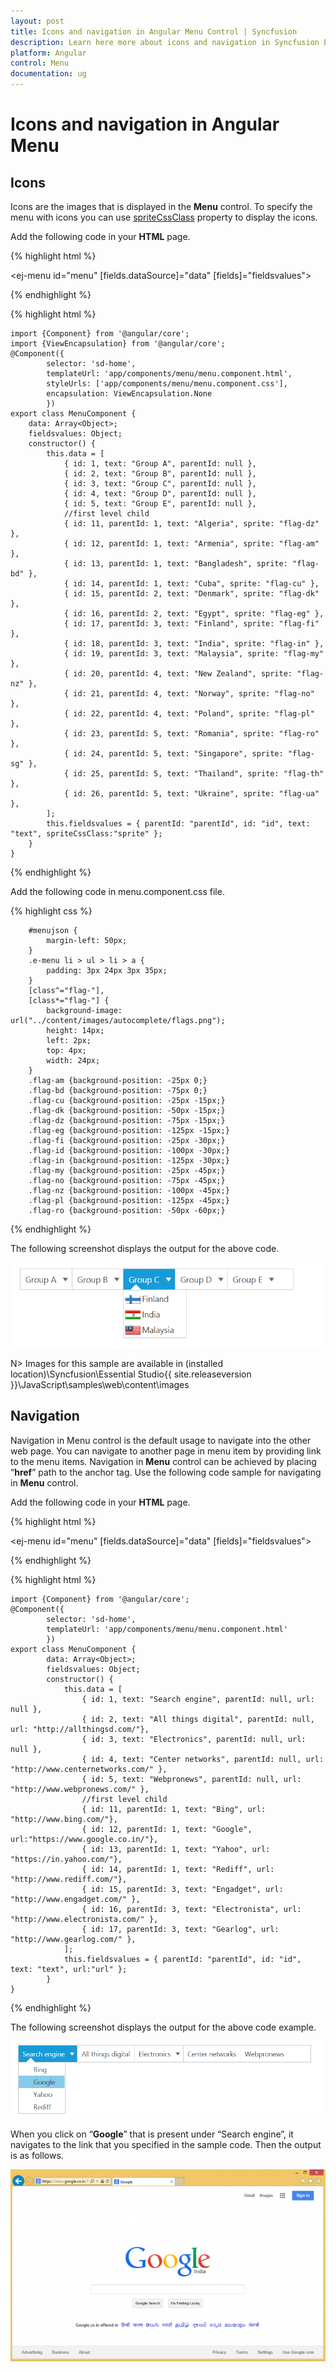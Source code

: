 ```yaml
---
layout: post
title: Icons and navigation in Angular Menu Control | Syncfusion
description: Learn here more about icons and navigation in Syncfusion Essential Angular Menu Control, its elements, and more.
platform: Angular
control: Menu
documentation: ug
---
```


# Icons and navigation in Angular Menu

## Icons

Icons are the images that is displayed in the **Menu** control. To specify the menu with icons you can use [spriteCssClass](https://help.syncfusion.com/api/js/ejmenu#members:fields-spritecssclass) property to display the icons. 

Add the following code in your **HTML** page.

{% highlight html %}

<ej-menu id="menu" [fields.dataSource]="data" [fields]="fieldsvalues"></ej-menu>

{% endhighlight %}

{% highlight html %}

    import {Component} from '@angular/core';
    import {ViewEncapsulation} from '@angular/core'; 
    @Component({
            selector: 'sd-home',
            templateUrl: 'app/components/menu/menu.component.html',
            styleUrls: ['app/components/menu/menu.component.css'],
            encapsulation: ViewEncapsulation.None 
            })
    export class MenuComponent {
        data: Array<Object>;
        fieldsvalues: Object;
        constructor() {
            this.data = [
                { id: 1, text: "Group A", parentId: null },
                { id: 2, text: "Group B", parentId: null },
                { id: 3, text: "Group C", parentId: null },
                { id: 4, text: "Group D", parentId: null },
                { id: 5, text: "Group E", parentId: null },
                //first level child
                { id: 11, parentId: 1, text: "Algeria", sprite: "flag-dz" },
                { id: 12, parentId: 1, text: "Armenia", sprite: "flag-am" },
                { id: 13, parentId: 1, text: "Bangladesh", sprite: "flag-bd" },
                { id: 14, parentId: 1, text: "Cuba", sprite: "flag-cu" },
                { id: 15, parentId: 2, text: "Denmark", sprite: "flag-dk" },
                { id: 16, parentId: 2, text: "Egypt", sprite: "flag-eg" },
                { id: 17, parentId: 3, text: "Finland", sprite: "flag-fi" },
                { id: 18, parentId: 3, text: "India", sprite: "flag-in" },
                { id: 19, parentId: 3, text: "Malaysia", sprite: "flag-my" },
                { id: 20, parentId: 4, text: "New Zealand", sprite: "flag-nz" },
                { id: 21, parentId: 4, text: "Norway", sprite: "flag-no" },
                { id: 22, parentId: 4, text: "Poland", sprite: "flag-pl" },
                { id: 23, parentId: 5, text: "Romania", sprite: "flag-ro" },
                { id: 24, parentId: 5, text: "Singapore", sprite: "flag-sg" },
                { id: 25, parentId: 5, text: "Thailand", sprite: "flag-th" },
                { id: 26, parentId: 5, text: "Ukraine", sprite: "flag-ua" },
            ];
            this.fieldsvalues = { parentId: "parentId", id: "id", text: "text", spriteCssClass:"sprite" };
        }
    }

{% endhighlight %}

Add the following code in menu.component.css file.

{% highlight css %}

        #menujson {
            margin-left: 50px;
        }
        .e-menu li > ul > li > a {
            padding: 3px 24px 3px 35px;
        }
        [class^="flag-"],
        [class*="flag-"] {
            background-image: url("../content/images/autocomplete/flags.png");
            height: 14px;
            left: 2px;
            top: 4px;
            width: 24px;
        }
        .flag-am {background-position: -25px 0;}
        .flag-bd {background-position: -75px 0;}
        .flag-cu {background-position: -25px -15px;}
        .flag-dk {background-position: -50px -15px;}
        .flag-dz {background-position: -75px -15px;}
        .flag-eg {background-position: -125px -15px;}
        .flag-fi {background-position: -25px -30px;}
        .flag-id {background-position: -100px -30px;}
        .flag-in {background-position: -125px -30px;}
        .flag-my {background-position: -25px -45px;}
        .flag-no {background-position: -75px -45px;}
        .flag-nz {background-position: -100px -45px;}
        .flag-pl {background-position: -125px -45px;}
        .flag-ro {background-position: -50px -60px;}

{% endhighlight %}

The following screenshot displays the output for the above code.                                                                                                       

![Angular Menu with icons](Icons-and-navigation_images/Icons-and-navigation_img1.png) 

N> Images for this sample are available in (installed location)\Syncfusion\Essential Studio\{{ site.releaseversion }}\JavaScript\samples\web\content\images<br/>

## Navigation

Navigation in Menu control is the default usage to navigate into the other web page. You can navigate to another page in menu item by providing link to the menu items. Navigation in **Menu** control can be achieved by placing “**href**” path to the anchor tag. Use the following code sample for navigating in **Menu** control.

Add the following code in your **HTML** page.

{% highlight html %}
 
   <ej-menu id="menu" [fields.dataSource]="data" [fields]="fieldsvalues"></ej-menu>

{% endhighlight %}

{% highlight html %}

    import {Component} from '@angular/core';
    @Component({
            selector: 'sd-home',
            templateUrl: 'app/components/menu/menu.component.html'
            })
    export class MenuComponent {
            data: Array<Object>;
            fieldsvalues: Object;
            constructor() {
                this.data = [
                    { id: 1, text: "Search engine", parentId: null, url: null },
                    { id: 2, text: "All things digital", parentId: null, url: "http://allthingsd.com/"},
                    { id: 3, text: "Electronics", parentId: null, url: null },
                    { id: 4, text: "Center networks", parentId: null, url: "http://www.centernetworks.com/" },
                    { id: 5, text: "Webpronews", parentId: null, url: "http://www.webpronews.com/" },
                    //first level child
                    { id: 11, parentId: 1, text: "Bing", url: "http://www.bing.com/"},
                    { id: 12, parentId: 1, text: "Google", url:"https://www.google.co.in/"},
                    { id: 13, parentId: 1, text: "Yahoo", url: "https://in.yahoo.com/"},
                    { id: 14, parentId: 1, text: "Rediff", url: "http://www.rediff.com/"},
                    { id: 15, parentId: 3, text: "Engadget", url: "http://www.engadget.com/" },
                    { id: 16, parentId: 3, text: "Electronista", url: "http://www.electronista.com/" },
                    { id: 17, parentId: 3, text: "Gearlog", url: "http://www.gearlog.com/" },
                ];
                this.fieldsvalues = { parentId: "parentId", id: "id", text: "text", url:"url" };
            }
    }

{% endhighlight %}

The following screenshot displays the output for the above code example.            

![Angular Menu with navigation](Icons-and-navigation_images/Icons-and-navigation_img2.png) 


When you click on “**Google**” that is present under “Search engine”, it navigates to the link that you specified in the sample code. Then the output is as follows.

![Angular Menu with icons and navigation](Icons-and-navigation_images/Icons-and-navigation_img3.png)